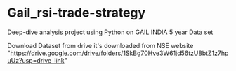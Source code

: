 # Gail_rsi-trade-strategy
Deep-dive analysis project using Python on GAIL INDIA 5 year Data set

Download Dataset from drive it's downloaded from NSE website "https://drive.google.com/drive/folders/1SkBg70Hve3W61jd56tzU8btZ1z7hpuUz?usp=drive_link"
